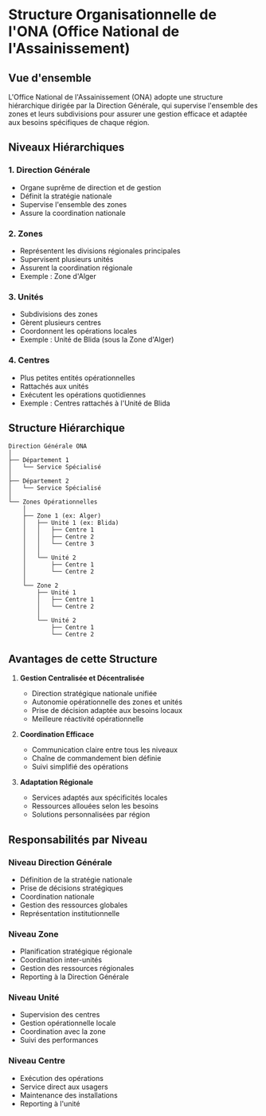 # Structure Organisationnelle de l'ONA (Office National de l'Assainissement)

## Vue d'ensemble

L'Office National de l'Assainissement (ONA) adopte une structure hiérarchique dirigée par la Direction Générale, qui supervise l'ensemble des zones et leurs subdivisions pour assurer une gestion efficace et adaptée aux besoins spécifiques de chaque région.

## Niveaux Hiérarchiques

### 1. Direction Générale
- Organe suprême de direction et de gestion
- Définit la stratégie nationale
- Supervise l'ensemble des zones
- Assure la coordination nationale

### 2. Zones
- Représentent les divisions régionales principales
- Supervisent plusieurs unités
- Assurent la coordination régionale
- Exemple : Zone d'Alger

### 3. Unités
- Subdivisions des zones
- Gèrent plusieurs centres
- Coordonnent les opérations locales
- Exemple : Unité de Blida (sous la Zone d'Alger)

### 4. Centres
- Plus petites entités opérationnelles
- Rattachés aux unités
- Exécutent les opérations quotidiennes
- Exemple : Centres rattachés à l'Unité de Blida

## Structure Hiérarchique

```
Direction Générale ONA
│
├── Département 1
│   └── Service Spécialisé
│
├── Département 2
│   └── Service Spécialisé
│
└── Zones Opérationnelles
    │
    ├── Zone 1 (ex: Alger)
    │   ├── Unité 1 (ex: Blida)
    │   │   ├── Centre 1
    │   │   ├── Centre 2
    │   │   └── Centre 3
    │   │
    │   └── Unité 2
    │       ├── Centre 1
    │       └── Centre 2
    │
    └── Zone 2
        ├── Unité 1
        │   ├── Centre 1
        │   └── Centre 2
        │
        └── Unité 2
            ├── Centre 1
            └── Centre 2
```

## Avantages de cette Structure

1. **Gestion Centralisée et Décentralisée**
   - Direction stratégique nationale unifiée
   - Autonomie opérationnelle des zones et unités
   - Prise de décision adaptée aux besoins locaux
   - Meilleure réactivité opérationnelle

2. **Coordination Efficace**
   - Communication claire entre tous les niveaux
   - Chaîne de commandement bien définie
   - Suivi simplifié des opérations

3. **Adaptation Régionale**
   - Services adaptés aux spécificités locales
   - Ressources allouées selon les besoins
   - Solutions personnalisées par région

## Responsabilités par Niveau

### Niveau Direction Générale
- Définition de la stratégie nationale
- Prise de décisions stratégiques
- Coordination nationale
- Gestion des ressources globales
- Représentation institutionnelle

### Niveau Zone
- Planification stratégique régionale
- Coordination inter-unités
- Gestion des ressources régionales
- Reporting à la Direction Générale

### Niveau Unité
- Supervision des centres
- Gestion opérationnelle locale
- Coordination avec la zone
- Suivi des performances

### Niveau Centre
- Exécution des opérations
- Service direct aux usagers
- Maintenance des installations
- Reporting à l'unité
